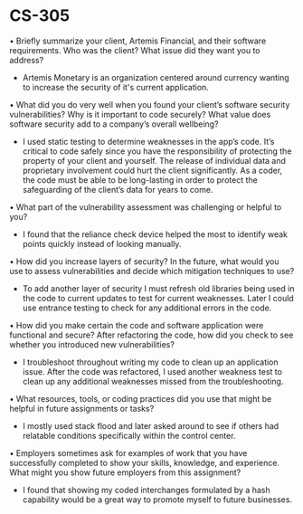 # CS-305

•	Briefly summarize your client, Artemis Financial, and their software requirements. Who was the client? What issue did they want you to address?

  - Artemis Monetary is an organization centered around currency wanting to increase the security of it's current application.

•	What did you do very well when you found your client’s software security vulnerabilities? Why is it important to code securely? What value does software security add to a company’s overall wellbeing?
  
  - I used static testing to determine weaknesses in the app’s code. It’s critical to code safely since you have the responsibility of protecting the property of your client and yourself. The release of individual data and proprietary involvement could hurt the client significantly. As a coder, the code must be able to be long-lasting in order to protect the safeguarding of the client’s data for years to come.

•	What part of the vulnerability assessment was challenging or helpful to you?
  
  - I found that the reliance check device helped the most to identify weak points quickly instead of looking manually.

•	How did you increase layers of security? In the future, what would you use to assess vulnerabilities and decide which mitigation techniques to use?
  
  - To add another layer of security I must refresh old libraries being used in the code to current updates to test for current weaknesses. Later I could use entrance testing to check for any additional errors in the code.

•	How did you make certain the code and software application were functional and secure? After refactoring the code, how did you check to see whether you introduced new vulnerabilities?
  
  -  I troubleshoot throughout writing my code to clean up an application issue. After the code was refactored, I used another weakness test to clean up any additional weaknesses missed from the troubleshooting.

•	What resources, tools, or coding practices did you use that might be helpful in future assignments or tasks?
  
  - I mostly used stack flood and later asked around to see if others had relatable conditions specifically within the control center.

•	Employers sometimes ask for examples of work that you have successfully completed to show your skills, knowledge, and experience. What might you show future employers from this assignment?
  
  - I found that showing my coded interchanges formulated by a hash capability would be a great way to promote myself to future businesses.
